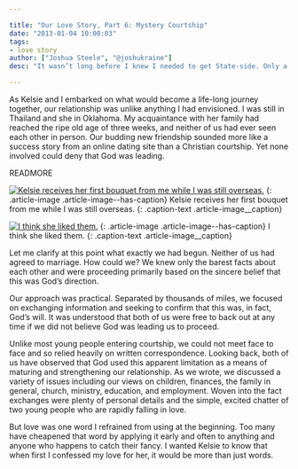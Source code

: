 ```yaml
---

title: "Our Love Story, Part 6: Mystery Courtship"
date: "2013-01-04 10:00:03"
tags:
- love story
author: ["Joshua Steele", "@joshukraine"]
desc: "It wasn’t long before I knew I needed to get State-side. Only a couple of weeks after completing a transition back to Ukraine from Thailand, I flew home to Texas where Kelsie was waiting for me."

---
```


As Kelsie and I embarked on what would become a life-long journey together, our relationship was unlike anything I had envisioned. I was still in Thailand and she in Oklahoma. My acquaintance with her family had reached the ripe old age of three weeks, and neither of us had ever seen each other in person. Our budding new friendship sounded more like a success story from an online dating site than a Christian courtship. Yet none involved could deny that God was leading.

READMORE

<a href="//d21yo20tm8bmc2.cloudfront.net/2013/01/P1010017.jpg"><img class="size-medium wp-image-1707 " alt="Kelsie receives her first bouquet from me while I was still overseas." src="//d21yo20tm8bmc2.cloudfront.net/2013/01/P1010017-450x337.jpg" /></a>
{: .article-image .article-image--has-caption}
Kelsie receives her first bouquet from me while I was still overseas.
{: .caption-text .article-image__caption}

<a href="//d21yo20tm8bmc2.cloudfront.net/2013/01/P1010020_3.jpg"><img class="size-medium wp-image-1708  " alt="I think she liked them." src="//d21yo20tm8bmc2.cloudfront.net/2013/01/P1010020_3-450x337.jpg" /></a>
{: .article-image .article-image--has-caption}
I think she liked them.
{: .caption-text .article-image__caption}

Let me clarify at this point what exactly we had begun. Neither of us had agreed to marriage. How could we? We knew only the barest facts about each other and were proceeding primarily based on the sincere belief that this was God’s direction.

Our approach was practical. Separated by thousands of miles, we focused on exchanging information and seeking to confirm that this was, in fact, God’s will. It was understood that both of us were free to back out at any time if we did not believe God was leading us to proceed.

Unlike most young people entering courtship, we could not meet face to face and so relied heavily on written correspondence. Looking back, both of us have observed that God used this apparent limitation as a means of maturing and strengthening our relationship. As we wrote, we discussed a variety of issues including our views on children, finances, the family in general, church, ministry, education, and employment. Woven into the fact exchanges were plenty of personal details and the simple, excited chatter of two young people who are rapidly falling in love.

But love was one word I refrained from using at the beginning. Too many have cheapened that word by applying it early and often to anything and anyone who happens to catch their fancy. I wanted Kelsie to know that when first I confessed my love for her, it would be more than just words.
